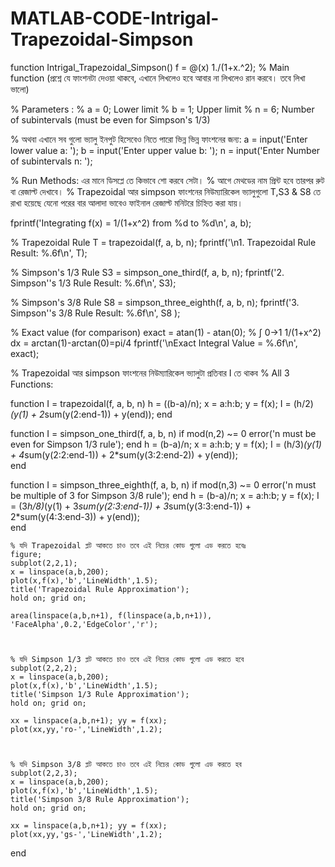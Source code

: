 # MATLAB-CODE-Intrigal-Trapezoidal-Simpson
 
function Intrigal_Trapezoidal_Simpson()
f = @(x) 1./(1+x.^2);   % Main function (প্রশ্নে যে ফাংশনটা দেওয়া থাকবে, এখানে লিখলেও হবে আবার না লিখলেও রান করবে। তবে লিখা ভালো)

% Parameters :
% a = 0;    Lower limit
% b = 1;    Upper limit
% n = 6;    Number of subintervals (must be even for Simpson's 1/3)

% অথবা এখানে সব গুলো ভ্যালু ইনপুট হিসেবেও নিতে পারো ভিন্ন ভিন্ন ফাংশনের জন্য:
a = input('Enter lower value a: ');
b = input('Enter upper value b: ');
n = input('Enter Number of subintervals n: ');



% Run Methods: এর মানে ডিসপ্লে তে কিভাবে শো করবে সেটা।
% আগে মেথডের নাম প্রিন্ট হবে তারপর রুট বা রেজাল্ট দেখাবে।
% Trapezoidal আর simpson ফাংশনের নিউম্যারিকেল ভ্যালুগুলো T,S3 & S8 তে রাখা হয়েছে যেনো পরের বার আলাদা ভাবেও ফাইনাল রেজাল্ট মনিটরে চিহ্নিত করা যায়।

fprintf('Integrating f(x) = 1/(1+x^2) from %d to %d\n', a, b);

% Trapezoidal Rule
T = trapezoidal(f, a, b, n);
fprintf('\n1. Trapezoidal Rule Result: %.6f\n', T);

% Simpson's 1/3 Rule
S3 = simpson_one_third(f, a, b, n);
fprintf('2. Simpson''s 1/3 Rule Result: %.6f\n', S3);

% Simpson's 3/8 Rule 
S8 = simpson_three_eighth(f, a, b, n);
fprintf('3. Simpson''s 3/8 Rule Result: %.6f\n', S8 );

% Exact value (for comparison)
exact = atan(1) - atan(0);         % ∫ 0→1 1/(1+x^2) dx = arctan(1)-arctan(0)=pi/4
fprintf('\nExact Integral Value = %.6f\n', exact);




% Trapezoidal আর simpson ফাংশনের নিউম্যারিকেল ভ্যালুটা প্রতিবার I তে থাকব
% All 3 Functions:

function I = trapezoidal(f, a, b, n) 
    h = ((b-a)/n);
    x = a:h:b;
    y = f(x);
    I = (h/2)*(y(1) + 2*sum(y(2:end-1)) + y(end));
end





function I = simpson_one_third(f, a, b, n)
    if mod(n,2) ~= 0
        error('n must be even for Simpson 1/3 rule');
    end
    h = (b-a)/n;
    x = a:h:b;
    y = f(x);
    I = (h/3)*(y(1) + 4*sum(y(2:2:end-1)) + 2*sum(y(3:2:end-2)) + y(end));   
end





function I = simpson_three_eighth(f, a, b, n)
    if mod(n,3) ~= 0
       error('n must be multiple of 3 for Simpson 3/8 rule');
    end
    h = (b-a)/n;
    x = a:h:b;
    y = f(x);
    I = (3*h/8)*(y(1) + 3*sum(y(2:3:end-1)) + 3*sum(y(3:3:end-1)) + 2*sum(y(4:3:end-3)) + y(end));   
end




    % যদি Trapezoidal প্লট আকতে চাও তবে এই নিচের কোড গুলো এড করতে হবেঃ
    figure;
    subplot(2,2,1);
    x = linspace(a,b,200);
    plot(x,f(x),'b','LineWidth',1.5);
    title('Trapezoidal Rule Approximation');
    hold on; grid on;

    area(linspace(a,b,n+1), f(linspace(a,b,n+1)), 'FaceAlpha',0.2,'EdgeColor','r');

    
    
    % যদি Simpson 1/3 প্লট আকতে চাও তবে এই নিচের কোড গুলো এড করতে হবে
    subplot(2,2,2);
    x = linspace(a,b,200);
    plot(x,f(x),'b','LineWidth',1.5);
    title('Simpson 1/3 Rule Approximation');
    hold on; grid on;

    xx = linspace(a,b,n+1); yy = f(xx);
    plot(xx,yy,'ro-','LineWidth',1.2);

    
    
    % যদি Simpson 3/8 প্লট আকতে চাও তবে এই নিচের কোড গুলো এড করতে হব    
    subplot(2,2,3);
    x = linspace(a,b,200);
    plot(x,f(x),'b','LineWidth',1.5);
    title('Simpson 3/8 Rule Approximation');
    hold on; grid on;

    xx = linspace(a,b,n+1); yy = f(xx);
    plot(xx,yy,'gs-','LineWidth',1.2);
end

 
